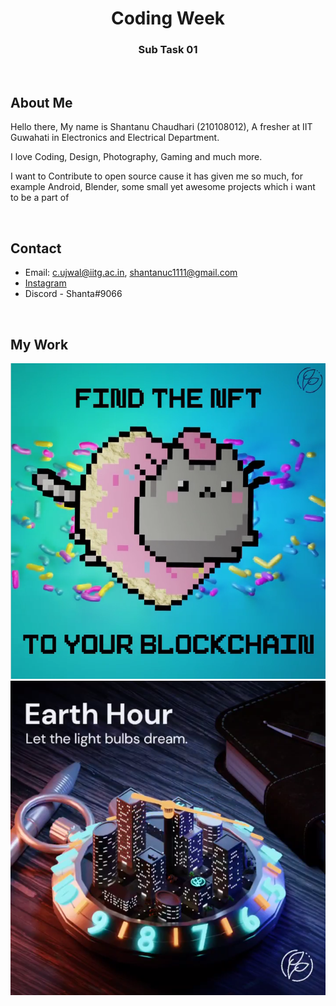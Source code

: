 <h1 align="center"> Coding Week </h1>
<h3 align="center"> Sub Task 01 </h3>
<br />

## About Me

Hello there, My name is Shantanu Chaudhari (210108012), A fresher at IIT Guwahati in Electronics and Electrical Department.
<br />

I love Coding, Design, Photography, Gaming and much more.

I want to Contribute to open source cause it has given me so much, for example Android, Blender, some small yet awesome projects which i want to be a part of

<br />

## Contact

 - Email: c.ujwal@iitg.ac.in, shantanuc1111@gmail.com
 - [Instagram](https://www.instagram.com/kachhua_shanta/)
 - Discord - Shanta#9066
<br/>

## My Work
<a href="https://www.instagram.com/p/CZ9Pu-VsFwO/">
    <img src="images/Screenshot 2022-05-29 164126.png">
  </a>

<br/>
<a href="https://www.instagram.com/p/CbjmdTXMv1Y/">
    <img src="images/Screenshot 2022-05-29 164339.png">
  </a>
  <br/>
